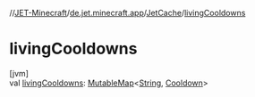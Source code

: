 //[JET-Minecraft](../../../index.md)/[de.jet.minecraft.app](../index.md)/[JetCache](index.md)/[livingCooldowns](living-cooldowns.md)

# livingCooldowns

[jvm]\
val [livingCooldowns](living-cooldowns.md): [MutableMap](https://kotlinlang.org/api/latest/jvm/stdlib/kotlin.collections/-mutable-map/index.html)&lt;[String](https://kotlinlang.org/api/latest/jvm/stdlib/kotlin/-string/index.html), [Cooldown](../../de.jet.minecraft.tool.timing.cooldown/-cooldown/index.md)&gt;
